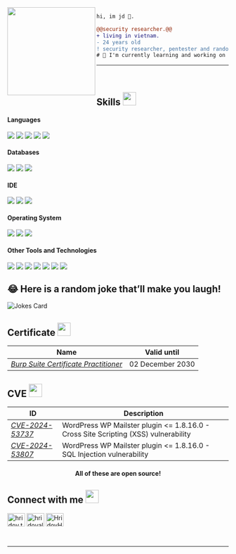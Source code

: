 <img align="left" height="200" src="https://i.giphy.com/media/v1.Y2lkPTc5MGI3NjExenFudHdvN2J1eXJwamMzMDQ5anNjNzFjMjRidnk1OHI4dW5tZzJ5NCZlcD12MV9pbnRlcm5hbF9naWZfYnlfaWQmY3Q9Zw/LHZyixOnHwDDy/giphy.gif">

```diff
hi, im jd 🔮.

@@security researcher.@@
+ living in vietnam.
- 24 years old
! security researcher, pentester and random-thing-poster 🤔
# 📖 I'm currently learning and working on penetration testing web application, mobile application and network system
```
<hr>
<br>
<h2 id="skills">Skills <img src="https://media.giphy.com/media/iY8CRBdQXODJSCERIr/giphy.gif" width="30px">&nbsp;</h2>
<h4> Languages </h4>
<span> 
  <img src="https://img.shields.io/badge/JavaScript-F7DF1E?style=for-the-badge&amp;logo=javascript&amp;logoColor=black">
  <img src="https://img.shields.io/badge/Java-ED8B00?style=for-the-badge&amp;logo=java&amp;logoColor=white">
  <img src="https://img.shields.io/badge/C%2B%2B-00599C?style=for-the-badge&amp;logo=c%2B%2B&amp;logoColor=white">
  <img src="https://img.shields.io/badge/C-00599C?style=for-the-badge&amp;logo=c&amp;logoColor=white">
  <img src="https://img.shields.io/badge/PHP-777BB4?style=for-the-badge&amp;logo=php&amp;logoColor=white">
</span>
<h4> Databases </h4>
<span>
  <img src="https://img.shields.io/badge/MySQL-00000F?style=for-the-badge&amp;logo=mysql&amp;logoColor=white">
  <img src="https://img.shields.io/badge/SQLite-07405E?style=for-the-badge&amp;logo=sqlite&amp;logoColor=white">
  <img src="https://img.shields.io/badge/MongoDB-4EA94B?style=for-the-badge&amp;logo=mongodb&amp;logoColor=white">
</span>
<h4> IDE </h4>
<span>
<img src="https://img.shields.io/badge/Android_Studio-3DDC84?style=for-the-badge&amp;logo=android-studio&amp;logoColor=white">
<img src="https://img.shields.io/badge/sublime_text-%23575757.svg?&amp;style=for-the-badge&amp;logo=sublime-text&amp;logoColor=important">
<img src="https://img.shields.io/badge/Visual_Studio_Code-0078D4?style=for-the-badge&amp;logo=visual%20studio%20code&amp;logoColor=white">
<h4> Operating System </h4>
<span>
  <img src="https://img.shields.io/badge/Linux-FCC624?style=for-the-badge&amp;logo=linux&amp;logoColor=black">
  <img src="https://img.shields.io/badge/Ubuntu-E95420?style=for-the-badge&amp;logo=ubuntu&amp;logoColor=white">
  <img src="https://img.shields.io/badge/Windows-0078D6?style=for-the-badge&amp;logo=windows&amp;logoColor=white">
</span>
<h4> Other Tools and Technologies </h4>
<span>
  <img src="https://img.shields.io/badge/Git-F05032?style=for-the-badge&amp;logo=git&amp;logoColor=white">
  <img src="https://img.shields.io/badge/Postman-FF6C37?style=for-the-badge&amp;logo=Postman&amp;logoColor=white">
  <img src="https://img.shields.io/badge/Xampp-F37623?style=for-the-badge&amp;logo=xampp&amp;logoColor=white">
  <img src="https://img.shields.io/badge/Shell_Script-121011?style=for-the-badge&amp;logo=gnu-bash&amp;logoColor=white">
  <img src="https://img.shields.io/badge/Git-F05032?style=for-the-badge&amp;logo=git&amp;logoColor=white">
  <img src="https://img.shields.io/badge/Markdown-000000?style=for-the-badge&amp;logo=markdown&amp;logoColor=white">
  <img src="https://img.shields.io/badge/json-5E5C5C?style=for-the-badge&amp;logo=json&amp;logoColor=white">
</span>
<h2 id="-here-is-a-random-joke-thatll-make-you-laugh">😂 Here is a random joke that’ll make you laugh!</h2>
<p><img src="https://readme-jokes.vercel.app/api" alt="Jokes Card"></p>
<h2 id="skills">Certificate <img src="https://media.giphy.com/media/iY8CRBdQXODJSCERIr/giphy.gif" width="30px">&nbsp;</h2>
<table>
<thead>
<tr><th>Name</th><th>Valid until</th></tr>
</thead>
<tbody>
<tr><td><em><a href="https://portswigger.net/web-security/e/c/e7d0ffaf79d50dd5">Burp Suite Certificate Practitioner</a></em></td><td>02 December 2030</td></tr>
</tbody></table>
<h2 id="skills">CVE <img src="https://media.giphy.com/media/iY8CRBdQXODJSCERIr/giphy.gif" width="30px">&nbsp;</h2>
<table>
<thead>
<tr><th>ID</th><th>Description</th></tr>
</thead>
<tbody>
<tr><td><em><a href="https://www.cve.org/CVERecord?id=CVE-2024-53737">CVE-2024-53737</a></em></td><td> WordPress WP Mailster plugin &lt;= 1.8.16.0 - Cross Site Scripting (XSS) vulnerability</td></tr>
<tr><td><em><a href="https://www.cve.org/CVERecord?id=CVE-2024-53807">CVE-2024-53807</a></em></td><td> WordPress WP Mailster plugin &lt;= 1.8.16.0 - SQL Injection vulnerability</td></tr>
</tbody></table>
<h4 align="center">All of these are open source!</h4>
<h2 id="connect-with-me">Connect with me <img src="https://media.giphy.com/media/iY8CRBdQXODJSCERIr/giphy.gif" width="30px"></h2>
<p><a href="https://www.hackerrank.com/profile/chilamque3105" target="blank"><img align="center" src="https://raw.githubusercontent.com/rahuldkjain/github-profile-readme-generator/master/src/images/icons/Social/hackerrank.svg" alt="hridoy.the.hazard10" height="30" width="40"></a>
<a href="mailto:chilamque3105@gmail.com" target="blank"><img align="center" src="https://upload.wikimedia.org/wikipedia/commons/7/7e/Gmail_icon_%282020%29.svg" alt="hridoyalhazard" height="30" width="40"></a>
<a href="https://github.com/HridoyHazard" target="blank"><img align="center" src="https://raw.githubusercontent.com/rahuldkjain/github-profile-readme-generator/master/src/images/icons/Social/github.svg" alt="HridoyHazard" height="30" width="40"></a></p><p></p>
<br>
<hr>
